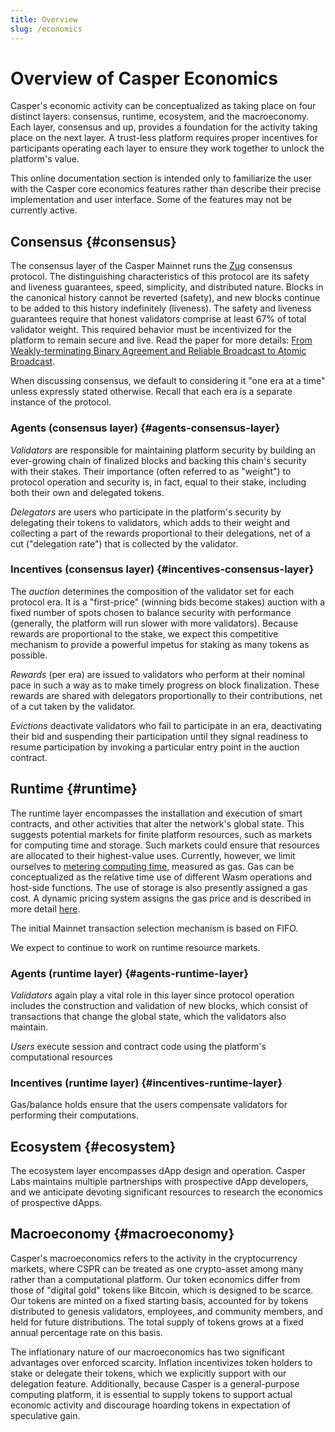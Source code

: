 ```yaml
---
title: Overview
slug: /economics
---
```


# Overview of Casper Economics

Casper's economic activity can be conceptualized as taking place on four distinct layers: consensus, runtime, ecosystem, and the macroeconomy. Each layer, consensus and up, provides a foundation for the activity taking place on the next layer. A trust-less platform requires proper incentives for participants operating each layer to ensure they work together to unlock the platform's value.

This online documentation section is intended only to familiarize the user with the Casper core economics features rather than describe their precise implementation and user interface. Some of the features may not be currently active.

## Consensus {#consensus}

The consensus layer of the Casper Mainnet runs the [Zug](../design/zug.md) consensus protocol. The distinguishing characteristics of this protocol are its safety and liveness guarantees, speed, simplicity, and distributed nature. Blocks in the canonical history cannot be reverted (safety), and new blocks continue to be added to this history indefinitely (liveness). The safety and liveness guarantees require that honest validators comprise at least 67% of total validator weight. This required behavior must be incentivized for the platform to remain secure and live. Read the paper for more details: [From Weakly-terminating Binary Agreement and Reliable Broadcast to Atomic Broadcast](https://arxiv.org/abs/2205.06314).

When discussing consensus, we default to considering it "one era at a time" unless expressly stated otherwise. Recall that each era is a separate instance of the protocol.

### Agents (consensus layer) {#agents-consensus-layer}

_Validators_ are responsible for maintaining platform security by building an ever-growing chain of finalized blocks and backing this chain's security with their stakes. Their importance (often referred to as "weight") to protocol operation and security is, in fact, equal to their stake, including both their own and delegated tokens.

_Delegators_ are users who participate in the platform's security by delegating their tokens to validators, which adds to their weight and collecting a part of the rewards proportional to their delegations, net of a cut ("delegation rate") that is collected by the validator.

### Incentives (consensus layer) {#incentives-consensus-layer}

The _auction_ determines the composition of the validator set for each protocol era. It is a "first-price" (winning bids become stakes) auction with a fixed number of spots chosen to balance security with performance (generally, the platform will run slower with more validators). Because rewards are proportional to the stake, we expect this competitive mechanism to provide a powerful impetus for staking as many tokens as possible.

_Rewards_ (per era) are issued to validators who perform at their nominal pace in such a way as to make timely progress on block finalization. These rewards are shared with delegators proportionally to their contributions, net of a cut taken by the validator.

_Evictions_ deactivate validators who fail to participate in an era, deactivating their bid and suspending their participation until they signal readiness to resume participation by invoking a particular entry point in the auction contract.

## Runtime {#runtime}

<!-- TODO provide specific wording that reflects the new dynamic pricing system for "spot" gas (you may have heard references to this as "block vacancy")-->
The runtime layer encompasses the installation and execution of smart contracts, and other activities that alter the network's global state. This suggests potential markets for finite platform resources, such as markets for computing time and storage. Such markets could ensure that resources are allocated to their highest-value uses. Currently, however, we limit ourselves to [metering computing time](../design/casper-design.md#execution-semantics-gas), measured as gas. Gas can be conceptualized as the relative time use of different Wasm operations and host-side functions. The use of storage is also presently assigned a gas cost. A dynamic pricing system assigns the gas price and is described in more detail [here](./gas-concepts.md).

The initial Mainnet transaction selection mechanism is based on FIFO.

We expect to continue to work on runtime resource markets.

### Agents (runtime layer) {#agents-runtime-layer}

_Validators_ again play a vital role in this layer since protocol operation includes the construction and validation of new blocks, which consist of transactions that change the global state, which the validators also maintain.

_Users_ execute session and contract code using the platform's computational resources

### Incentives (runtime layer) {#incentives-runtime-layer}
<!--TODO explain the fee elimination model as a default, and therefore gas/balance holds will need to be discussed, again, probably, in a separate PR-->
Gas/balance holds ensure that the users compensate validators for performing their computations.

## Ecosystem {#ecosystem}

The ecosystem layer encompasses dApp design and operation. Casper Labs maintains multiple partnerships with prospective dApp developers, and we anticipate devoting significant resources to research the economics of prospective dApps.

## Macroeconomy {#macroeconomy}

Casper's macroeconomics refers to the activity in the cryptocurrency markets, where CSPR can be treated as one crypto-asset among many rather than a computational platform. Our token economics differ from those of "digital gold" tokens like Bitcoin, which is designed to be scarce. Our tokens are minted on a fixed starting basis, accounted for by tokens distributed to genesis validators, employees, and community members, and held for future distributions. The total supply of tokens grows at a fixed annual percentage rate on this basis.

The inflationary nature of our macroeconomics has two significant advantages over enforced scarcity. Inflation incentivizes token holders to stake or delegate their tokens, which we explicitly support with our delegation feature. Additionally, because Casper is a general-purpose computing platform, it is essential to supply tokens to support actual economic activity and discourage hoarding tokens in expectation of speculative gain.
